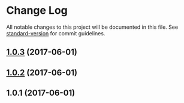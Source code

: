 # Change Log

All notable changes to this project will be documented in this file. See [standard-version](https://github.com/conventional-changelog/standard-version) for commit guidelines.

<a name="1.0.3"></a>
## [1.0.3](https://github.com/zhongzhi107/qails/compare/v1.0.2...v1.0.3) (2017-06-01)



<a name="1.0.2"></a>
## [1.0.2](https://github.com/zhongzhi107/qails/compare/v1.0.1...v1.0.2) (2017-06-01)



<a name="1.0.1"></a>
## 1.0.1 (2017-06-01)
